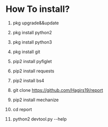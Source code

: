 # How To install?
1. pkg upgrade&&update

2. pkg install python2

3. pkg install python3

4. pkg install git

5. pip2 install pyfiglet

6. pip2 install requests

7. pip2 install bs4

8. git clone https://github.com/Hagirs19/report

9. pip2 install mechanize

10. cd report

11. python2 devtool.py --help

